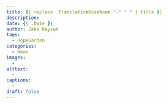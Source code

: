 ```yaml
---
title: {{ replace .TranslationBaseName "-" " " | title }}
description: 
date: {{ .Date }}
author: Jake Rayson 
tags: 
  - HopeGarden
categories: 
  - News
images:
  - 
alttext: 
  - 
captions: 
  - 
draft: false
---
```

